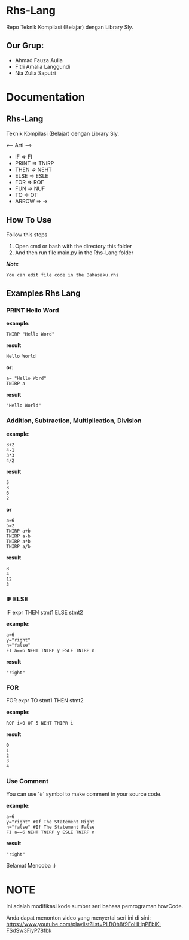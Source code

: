 # Rhs-Lang
Repo Teknik Kompilasi (Belajar) dengan Library Sly.

## Our Grup:
- Ahmad Fauza Aulia
- Fitri Amalia Langgundi
- Nia Zulia Saputri

# Documentation

## Rhs-Lang
Teknik Kompilasi (Belajar) dengan Library Sly. 

<-- Arti -->
- IF => FI
- PRINT => TNIRP
- THEN => NEHT
- ELSE => ESLE
- FOR => ROF
- FUN => NUF
- TO => OT
- ARROW => ->

## How To Use 

Follow this steps
1. Open cmd or bash with the directory this folder
2. And then run file main.py in the Rhs-Lang folder

**_Note_**
```
You can edit file code in the Bahasaku.rhs
```
## Examples Rhs Lang

### PRINT Hello Word

**example:**
```
TNIRP "Hello Word" 
```

**result**
```
Hello World
```

**or:**
```
a= "Hello Word"
TNIRP a 
```

**result**
```
"Hello World"
```

### Addition, Subtraction, Multiplication, Division


**example:**
```
3+2
4-1
3*3
4/2
```

**result**
```
5
3
6
2
```

**or**
```
a=6
b=2
TNIRP a+b
TNIRP a-b
TNIRP a*b
TNIRP a/b
```

**result**
```
8
4
12
3
```

### IF ELSE 

IF expr THEN stmt1 ELSE stmt2

**example:**
```
a=6
y="right"
n="false"
FI a==6 NEHT TNIRP y ESLE TNIRP n
```

**result**
```
"right"
```

### FOR

FOR expr TO stmt1 THEN stmt2

**example:**
```
ROF i=0 OT 5 NEHT TNIPR i
```

**result**
```
0
1
2
3
4
```

### Use Comment

You can use '#' symbol to make comment in your source code.

**example:**
```
a=6
y="right" #If The Statement Right
n="false" #If The Statement False
FI a==6 NEHT TNIRP y ESLE TNIRP n
```

**result**
```
"right"
```

Selamat Mencoba :)

# NOTE
Ini adalah modifikasi kode sumber seri bahasa pemrograman howCode.

Anda dapat menonton video yang menyertai seri ini di sini: https://www.youtube.com/playlist?list=PLBOh8f9FoHHgPEbiK-FSdSw3FiyP78fbk
                        

